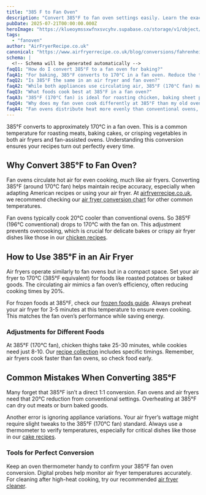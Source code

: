 ```yaml
---
title: "385 F to Fan Oven"
description: "Convert 385°F to fan oven settings easily. Learn the exact temperature and best practices for air fryer and fan oven cooking in the UK."
pubDate: 2025-07-21T00:00:00.000Z
heroImage: "https://klueoymssxwfnxsvcyhv.supabase.co/storage/v1/object/public/Shmucket/385-f-to-fan-oven.png"
tags:
  - "fanoven"
author: "AirFryerRecipe.co.uk"
canonical: "https://www.airfryerrecipe.co.uk/blog/conversions/fahrenheit-to-fan-oven/385-f-to-fan-oven"
schema: |
  <!-- Schema will be generated automatically -->
faqQ1: "How do I convert 385°F to a fan oven for baking?"
faqA1: "For baking, 385°F converts to 170°C in a fan oven. Reduce the temperature by 20°C from conventional oven settings to account for the fan’s efficient heat circulation, similar to air fryer cooking principles."
faqQ2: "Is 385°F the same in an air fryer and fan oven?"
faqA2: "While both appliances use circulating air, 385°F (170°C fan) may cook faster in an air fryer due to its compact size. Monitor cooking times closely, as air fryers typically require 20% less time than fan ovens at this temperature."
faqQ3: "What foods cook best at 385°F in a fan oven?"
faqA3: "385°F (170°C fan) is ideal for roasting chicken, baking sheet pan vegetables, or making crispy potatoes. It’s a versatile temperature that balances browning with thorough cooking, much like an air fryer’s optimal range."
faqQ4: "Why does my fan oven cook differently at 385°F than my old oven?"
faqA4: "Fan ovens distribute heat more evenly than conventional ovens, so 385°F behaves as 170°C with the fan on. This prevents hot spots but may require slight time adjustments, similar to how air fryers modify cooking dynamics."
---
```

<p>385°F converts to approximately 170°C in a fan oven. This is a common temperature for roasting meats, baking cakes, or crisping vegetables in both air fryers and fan-assisted ovens. Understanding this conversion ensures your recipes turn out perfectly every time.</p>

<h2>Why Convert 385°F to Fan Oven?</h2>
<p>Fan ovens circulate hot air for even cooking, much like air fryers. Converting 385°F (around 170°C fan) helps maintain recipe accuracy, especially when adapting American recipes or using your air fryer. At <a href=https://www.airfryerrecipe.co.uk>airfryerrecipe.co.uk</a>, we recommend checking our <a href=https://www.airfryerrecipe.co.uk/air-fryer-conversion-chart>air fryer conversion chart</a> for other common temperatures.</p>
<p>Fan ovens typically cook 20°C cooler than conventional ovens. So 385°F (196°C conventional) drops to 170°C with the fan on. This adjustment prevents overcooking, which is crucial for delicate bakes or crispy air fryer dishes like those in our <a href=https://www.airfryerrecipe.co.uk/recipe-category/chicken>chicken recipes</a>.</p>

<h2>How to Use 385°F in an Air Fryer</h2>
<p>Air fryers operate similarly to fan ovens but in a compact space. Set your air fryer to 170°C (385°F equivalent) for foods like roasted potatoes or baked goods. The circulating air mimics a fan oven’s efficiency, often reducing cooking times by 20%.</p>
<p>For frozen foods at 385°F, check our <a href=https://www.airfryerrecipe.co.uk/recipe-category/frozen-foods>frozen foods guide</a>. Always preheat your air fryer for 3-5 minutes at this temperature to ensure even cooking. This matches the fan oven’s performance while saving energy.</p>

<h3>Adjustments for Different Foods</h3>
<p>At 385°F (170°C fan), chicken thighs take 25-30 minutes, while cookies need just 8-10. Our <a href=https://www.airfryerrecipe.co.uk/recipes>recipe collection</a> includes specific timings. Remember, air fryers cook faster than fan ovens, so check food early.</p>

<h2>Common Mistakes When Converting 385°F</h2>
<p>Many forget that 385°F isn’t a direct 1:1 conversion. Fan ovens and air fryers need that 20°C reduction from conventional settings. Overheating at 385°F can dry out meats or burn baked goods.</p>
<p>Another error is ignoring appliance variations. Your air fryer’s wattage might require slight tweaks to the 385°F (170°C fan) standard. Always use a thermometer to verify temperatures, especially for critical dishes like those in our <a href=https://www.airfryerrecipe.co.uk/recipe-category/cakes>cake recipes</a>.</p>

<h3>Tools for Perfect Conversion</h3>
<p>Keep an oven thermometer handy to confirm your 385°F fan oven conversion. Digital probes help monitor air fryer temperatures accurately. For cleaning after high-heat cooking, try our recommended <a href=https://www.airfryerrecipe.co.uk/air-fryer-cleaner>air fryer cleaner</a>.</p>
